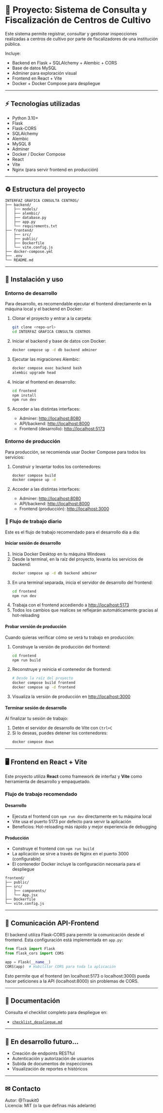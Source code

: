 # 📑 Proyecto: Sistema de Consulta y Fiscalización de Centros de Cultivo

Este sistema permite registrar, consultar y gestionar inspecciones realizadas a centros de cultivo por parte de fiscalizadores de una institución pública.

Incluye:
- Backend en Flask + SQLAlchemy + Alembic + CORS
- Base de datos MySQL
- Adminer para exploración visual
- Frontend en React + Vite
- Docker + Docker Compose para despliegue

---

## ⚡ Tecnologías utilizadas

- Python 3.10+
- Flask
- Flask-CORS
- SQLAlchemy
- Alembic
- MySQL 8
- Adminer
- Docker / Docker Compose
- React
- Vite
- Nginx (para servir frontend en producción)

---

## ♻ Estructura del proyecto

```
INTERFAZ GRAFICA CONSULTA CENTROS/
├── backend/
│   ├── models/
│   ├── alembic/
│   ├── database.py
│   ├── app.py
│   └── requirements.txt
├── frontend/
│   ├── src/
│   ├── public/
│   ├── Dockerfile
│   └── vite.config.js
├── docker-compose.yml
├── .env
└── README.md
```

---

## 🔄 Instalación y uso

### Entorno de desarrollo

Para desarrollo, es recomendable ejecutar el frontend directamente en la máquina local y el backend en Docker:

1. Clonar el proyecto y entrar a la carpeta:
   ```bash
   git clone <repo-url>
   cd INTERFAZ GRAFICA CONSULTA CENTROS
   ```

2. Iniciar el backend y base de datos con Docker:
   ```bash
   docker compose up -d db backend adminer
   ```

3. Ejecutar las migraciones Alembic:
   ```bash
   docker compose exec backend bash
   alembic upgrade head
   ```

4. Iniciar el frontend en desarrollo:
   ```bash
   cd frontend
   npm install
   npm run dev
   ```

5. Acceder a las distintas interfaces:
   - Adminer: [http://localhost:8080](http://localhost:8080)
   - API/backend: [http://localhost:8000](http://localhost:8000)
   - Frontend (desarrollo): [http://localhost:5173](http://localhost:5173)

### Entorno de producción

Para producción, se recomienda usar Docker Compose para todos los servicios:

1. Construir y levantar todos los contenedores:
   ```bash
   docker compose build
   docker compose up -d
   ```

2. Acceder a las distintas interfaces:
   - Adminer: [http://localhost:8080](http://localhost:8080)
   - API/backend: [http://localhost:8000](http://localhost:8000)
   - Frontend (producción): [http://localhost:3000](http://localhost:3000)

### 🔄 Flujo de trabajo diario

Este es el flujo de trabajo recomendado para el desarrollo día a día:

#### Iniciar sesión de desarrollo
1. Inicia Docker Desktop en tu máquina Windows
2. Desde la terminal, en la raíz del proyecto, levanta los servicios de backend:
   ```bash
   docker compose up -d db backend adminer
   ```
3. En una terminal separada, inicia el servidor de desarrollo del frontend:
   ```bash
   cd frontend
   npm run dev
   ```
4. Trabaja con el frontend accediendo a [http://localhost:5173](http://localhost:5173)
5. Todos los cambios que realices se reflejarán automáticamente gracias al hot-reloading

#### Probar versión de producción
Cuando quieras verificar cómo se verá tu trabajo en producción:

1. Construye la versión de producción del frontend:
   ```bash
   cd frontend
   npm run build
   ```
2. Reconstruye y reinicia el contenedor de frontend:
   ```bash
   # Desde la raíz del proyecto
   docker compose build frontend
   docker compose up -d frontend
   ```
3. Visualiza la versión de producción en [http://localhost:3000](http://localhost:3000)

#### Terminar sesión de desarrollo
Al finalizar tu sesión de trabajo:

1. Detén el servidor de desarrollo de Vite con `Ctrl+C`
2. Si lo deseas, puedes detener los contenedores:
   ```bash
   docker compose down
   ```

---

## 🖥 Frontend en React + Vite

Este proyecto utiliza **React** como framework de interfaz y **Vite** como herramienta de desarrollo y empaquetado.

### Flujo de trabajo recomendado

#### Desarrollo
- Ejecuta el frontend con `npm run dev` directamente en tu máquina local
- Vite usa el puerto 5173 por defecto para servir la aplicación
- Beneficios: Hot-reloading más rápido y mejor experiencia de debugging

#### Producción
- Construye el frontend con `npm run build`
- La aplicación se sirve a través de Nginx en el puerto 3000 (configurable)
- El contenedor Docker incluye la configuración necesaria para el despliegue

```
frontend/
├── public/
├── src/
│   ├── components/
│   └── App.jsx
├── Dockerfile
└── vite.config.js
```

---

## 🔌 Comunicación API-Frontend

El backend utiliza Flask-CORS para permitir la comunicación desde el frontend. Esta configuración está implementada en `app.py`:

```python
from flask import Flask
from flask_cors import CORS

app = Flask(__name__)
CORS(app)  # Habilitar CORS para toda la aplicación
```

Esto permite que el frontend (en localhost:5173 o localhost:3000) pueda hacer peticiones a la API (localhost:8000) sin problemas de CORS.

---

## 📃 Documentación

Consulta el checklist completo para despliegue en:
- [`checklist_despliegue.md`](./checklist_despliegue.md)

---

## 🚀 En desarrollo futuro...
- Creación de endpoints RESTful
- Autenticación y autorización de usuarios
- Subida de documentos de inspecciones
- Visualización de reportes e históricos

---

## ✉ Contacto
Autor: @Traukit0  
Licencia: MIT (o la que definas más adelante)
